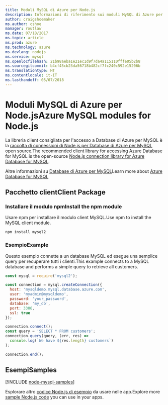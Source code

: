 ```yaml
---
title: Moduli MySQL di Azure per Node.js
description: Informazioni di riferimento sui moduli MySQL di Azure per Node.js
author: craigshoemaker
ms.author: cshoe
manager: routlaw
ms.date: 07/18/2017
ms.topic: article
ms.prod: azure
ms.technology: azure
ms.devlang: nodejs
ms.service: mysql
ms.openlocfilehash: 21b98aeba1e21ec1d9f7da4a115110fffe05b2b8
ms.sourcegitcommit: b4cf45cb23da56718b482cf7fc240c592e15206b
ms.translationtype: HT
ms.contentlocale: it-IT
ms.lasthandoff: 05/07/2018
---
```

# <a name="azure-mysql-modules-for-nodejs"></a><span data-ttu-id="4e72f-103">Moduli MySQL di Azure per Node.js</span><span class="sxs-lookup"><span data-stu-id="4e72f-103">Azure MySQL modules for Node.js</span></span>

<span data-ttu-id="4e72f-104">La libreria client consigliata per l'accesso a Database di Azure per MySQL è la [raccolta di connessioni di Node.js per Database di Azure per MySQL](https://github.com/sidorares/node-mysql2) open source.</span><span class="sxs-lookup"><span data-stu-id="4e72f-104">The recommended client library for accessing Azure Database for MySQL is the open-source [Node.js connection library for Azure Database for MySQL](https://github.com/sidorares/node-mysql2).</span></span> 

<span data-ttu-id="4e72f-105">Altre informazioni su [Database di Azure per MySQL](https://docs.microsoft.com/azure/MySQL/)</span><span class="sxs-lookup"><span data-stu-id="4e72f-105">Learn more about [Azure Database for MySQL](https://docs.microsoft.com/azure/MySQL/)</span></span>

## <a name="client-package"></a><span data-ttu-id="4e72f-106">Pacchetto client</span><span class="sxs-lookup"><span data-stu-id="4e72f-106">Client Package</span></span>

### <a name="install-the-npm-module"></a><span data-ttu-id="4e72f-107">Installare il modulo npm</span><span class="sxs-lookup"><span data-stu-id="4e72f-107">Install the npm module</span></span>

<span data-ttu-id="4e72f-108">Usare npm per installare il modulo client MySQL.</span><span class="sxs-lookup"><span data-stu-id="4e72f-108">Use npm to install the MySQL client module.</span></span>

```bash
npm install mysql2
```   

### <a name="example"></a><span data-ttu-id="4e72f-109">Esempio</span><span class="sxs-lookup"><span data-stu-id="4e72f-109">Example</span></span>

<span data-ttu-id="4e72f-110">Questo esempio connette a un database MySQL ed esegue una semplice query per recuperare tutti i clienti.</span><span class="sxs-lookup"><span data-stu-id="4e72f-110">This example connects to a MySQL database and performs a simple query to retrieve all customers.</span></span>

```javascript
const mysql = require('mysql2');

const connection = mysql.createConnection({
  host: 'mysqldemo.mysql.database.azure.com',
  user: 'myadmin@mysqldemo',
  password: 'your_password',
  database: 'my_db',
  port: 3306,
  ssl: true
});

connection.connect();
const query = 'SELECT * FROM customers';
connection.query(query, (err, res) =>
  console.log(`We have ${res.length} customers`)
);

connection.end();
```

## <a name="samples"></a><span data-ttu-id="4e72f-111">Esempi</span><span class="sxs-lookup"><span data-stu-id="4e72f-111">Samples</span></span>

[!INCLUDE [node-mysql-samples](../docs-ref-conceptual/includes/mysql-samples.md)]

<span data-ttu-id="4e72f-112">Esplorare altro [codice Node.js di esempio](https://azure.microsoft.com/resources/samples/?platform=nodejs) da usare nelle app.</span><span class="sxs-lookup"><span data-stu-id="4e72f-112">Explore more [sample Node.js code](https://azure.microsoft.com/resources/samples/?platform=nodejs) you can use in your apps.</span></span>
